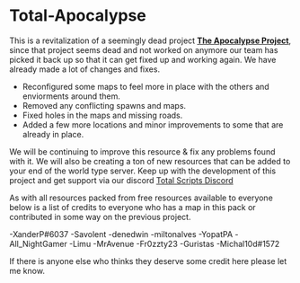# Total-Apocalypse

This is a revitalization of a seemingly dead project [**The Apocalypse Project**](https://forum.cfx.re/t/the-apocalypse-project-final-version-updated-20-12-2021/1178682), since that project seems dead and not worked on anymore our team has picked it back up so that it can get fixed up and working again. We have already made a lot of changes and fixes.

 - Reconfigured some maps to feel more in place with the others and enviorments around them.
 - Removed any conflicting spawns and maps.
 - Fixed holes in the maps and missing roads.
 - Added a few more locations and minor improvements to some that are already in place.


We will be continuing to improve this resource & fix any problems found with it. We will also be creating a ton of new resources that can be added to your end of the world type server. Keep up with the development of this project and get support via our discord [Total Scripts Discord](https://discord.gg/Tb2hRb6F)


As with all resources packed from free resources available to everyone below is a list of credits to everyone who has a map in this pack or contributed in some way on the previous project.

-XanderP#6037
-Savolent
-denedwin
-miltonalves
-YopatPA
-All_NightGamer
-Limu
-MrAvenue
-Fr0zzty23
-Guristas
-Michal10d#1572

If there is anyone else who thinks they deserve some credit here please let me know.
